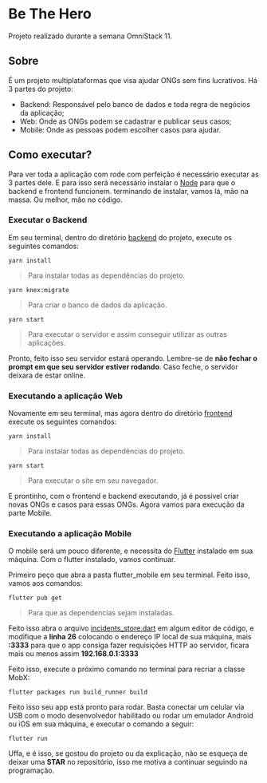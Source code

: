# Be The Hero
Projeto realizado durante a semana OmniStack 11.

## Sobre
É um projeto multiplataformas que visa ajudar ONGs sem fins lucrativos. 
Há 3 partes do projeto:
- Backend: Responsável pelo banco de dados e toda regra de negócios da aplicação;
- Web: Onde as ONGs podem se cadastrar e publicar seus casos;
- Mobile: Onde as pessoas podem escolher casos para ajudar.
 
## Como executar?
Para ver toda a aplicação com rode com perfeição é necessário executar as 3 partes dele.
E para isso será necessário instalar o [Node](https://nodejs.org/en/) para que o backend e frontend funcionem.
terminando de instalar, vamos lá, mão na massa. Ou melhor, mão no código.

### Executar o Backend
Em seu terminal, dentro do diretório [backend](https://github.com/Mayconsgs/Be-The-Hero/tree/master/backend) do projeto, execute os seguintes comandos:

```
yarn install
```
>Para instalar todas as dependências do projeto.


```
yarn knex:migrate
```
>Para criar o banco de dados da aplicação.

```
yarn start
```
>Para executar o servidor e assim conseguir utilizar as outras aplicações.

Pronto, feito isso seu servidor estará operando. Lembre-se de **não fechar o prompt em que seu servidor estiver rodando**. Caso feche, o servidor deixara de estar online.

### Executando a aplicação Web
Novamente em seu terminal, mas agora dentro do diretório [frontend](https://github.com/Mayconsgs/Be-The-Hero/tree/master/frontend) execute os seguintes comandos:

```
yarn install
```
>Para instalar todas as dependências do projeto.

```
yarn start
```
>Para executar o site em seu navegador.

E prontinho, com o frontend e backend executando, já é possível criar novas ONGs e casos para essas ONGs. Agora vamos para execução da parte Mobile.

### Executando a aplicação Mobile
O mobile será um pouco diferente, e necessita do [Flutter](https://flutter.dev/docs/get-started/install) instalado em sua máquina.
Com o flutter instalado, vamos continuar.

Primeiro peço que abra a pasta flutter_mobile em seu terminal. Feito isso, vamos aos comandos:
```
flutter pub get
```
>Para que as dependencias sejam instaladas.

Feito isso abra o arquivo [incidents_store.dart](https://github.com/Mayconsgs/Be-The-Hero/blob/master/flutter_mobile/lib/stores/incidents_store.dart) em algum editor de código, e modifique a **linha 26** colocando o endereço IP local de sua máquina, mais **:3333** para que o app consiga fazer requisições HTTP ao servidor, ficara mais ou menos assim **192.168.0.1:3333**

Feito isso, execute o próximo comando no terminal para recriar a classe MobX:

```
flutter packages run build_runner build
```

Feito isso seu app está pronto para rodar. Basta conectar um celular via USB com o modo desenvolvedor habilitado ou rodar um emulador Android ou iOS em sua máquina, e executar o comando a seguir:
```
flutter run
```

Uffa, e é isso, se gostou do projeto ou da explicação, não se esqueça de deixar uma **STAR** no repositório, isso me motiva a continuar seguindo na programação.
